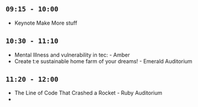 
## ` 09:15 - 10:00 ` 
- Keynote Make More stuff

## ` 10:30 - 11:10 ` 
- Mental Illness and vulnerability in tec: - Amber
- Create t:e sustainable home farm of your dreams! - Emerald Auditorium

## ` 11:20 - 12:00 `
- The Line of Code That Crashed a Rocket - Ruby Auditorium
- 
